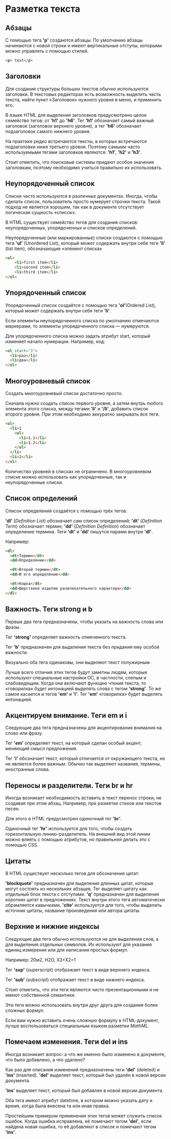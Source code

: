 # Разметка текста

## Aбзацы

С помощью тега __'p'__ создаются абзацы. По умолчанию абзацы начинаются с новой строки и имеют вертикальные отступы, которыми можно управлять с помощью стилей.

```html
<p> text</p>
```

## Заголовки

Для создания структуры больших текстов обычно используются заголовки. В текстовых редакторах есть возможность выделить часть текста, найти пункт «Заголовок» нужного уровня в меню, и применить его.

В языке HTML для выделения заголовков предусмотрено целое семейство тегов: от __'h1'__ до __'h6'__. Тег __'h1'__ обозначает самый важный заголовок (заголовок верхнего уровня), а тег __'h6'__ обозначает подзаголовок самого нижнего уровня.

На практике редко встречаются тексты, в которых встречаются подзаголовки ниже третьего уровня. Поэтому самыми часто используемыми тегами заголовков являются: __'h1'__, __'h2'__ и __'h3'__.

Стоит отметить, что поисковые системы придают особое значение заголовкам, поэтому необходимо учиться правильно их использовать.

## Неупорядоченный список

Списки часто используются в различных документах. Иногда, чтобы сделать список, пользователь просто нумерует строчки текста. Такой подход не является хорошим, так как в документе отсутствует логическая сущность «список».

В HTML существует семейство тегов для создания списков: неупорядоченных, упорядоченных и списков определений.

Неупорядоченные (или маркированные) списки создаются с помощью тега __'ul'__ (Unordered List), который может содержать внутри себя теги __'li'__ (list item), обозначающие «элемент списка»

```html
<ul>
    <li>first item</li>
    <li>second item</li>
    <li>third item</li>
</ul>
```

## Упорядоченный список

Упорядоченный список создаётся с помощью тега __'ol'__(Ordered List), который может содержать внутри себя теги __'li'__.

Если элементы неупорядоченного списка по умолчанию отмечаются маркерами, то элементы упорядоченного списка — нумеруются.

Для упорядоченного списка можно задать атрибут start, который изменяет начало нумерации. Например, код:

```html
<ol start="3">
  <li>раз</li>
  <li>два</li>
</ol>
```

## Многоуровневый список

Создать многоуровневый список достаточно просто.

Сначала нужно создать список первого уровня, а затем внутрь любого элемента этого списка, между тегами __'li'__ и __'/li'__, добавить список второго уровня. При этом необходимо аккуратно закрывать все теги.

```html
<ul>
  <li>1
    <ul>
      <li>1.1</li>
      <li>1.2</li>
    </ul>
  </li>
  <li>2</li>
</ul>
```

Количество уровней в списках не ограничено. В многоуровневом списке можно использовать как упорядоченные, так и неупорядоченные списки.

## Список определений

Список определений создаётся с помощью трёх тегов:

__'dl'__ (*Definition List*) обозначает сам список определений;
__'dt'__ (*Definition Term*) обозначает термин;
__'dd'__ (*Definition Definition*) обозначает определение термина.
Теги __'dt'__ и __'dd'__ пишутся парами внутри __'dl'__.

Например:

```html
<dl>
  <dt>Термин</dt>
  <dd>Определение</dd>

  <dt>Второй термин</dt>
  <dd>И его определение</dd>

  <dt>Кошка</dt>
  <dd>Шерстяное изделие развлекательного характера</dd>
</dl>
```

## Важность. Теги strong и b

Первые два тега предназначены, чтобы указать на важность слова или фразы.

Тег __'strong'__ определяет важность отмеченного текста.

Тег __'b'__ предназначен для выделения текста без придания ему особой важности.

Визуально оба тега одинаковы, они выделяют текст полужирным.

Лучше всего отличия этих тегов будут заметны людям, которые используют специальные настройки ОС, в частности, слепым и слабовидящим. Когда они включают функцию чтения текста, то «говорилка» будет интонацией выделять слова с тегом __'strong'__. То же самое касается и тегов __'em'__ и __'i'__. Тег __'em'__ «говорилка» будет выделять интонацией.

## Акцентируем внимание. Теги em и i

Следующие два тега предназначены для акцентирования внимания на слово или фразу.

Тег __'em'__ определяет текст, на который сделан особый акцент, меняющий смысл предложения.

Тег __'i'__ обозначает текст, который отличается от окружающего текста, но не является более важным. Обычно так выделяют названия, термины, иностранные слова.

## Переносы и разделители. Теги br и hr

Иногда возникает необходимость вставить в текст перенос строки, не создавая при этом абзац. Например, при разметке стихов или текстов песен.

Для этого в HTML предусмотрен одиночный тег __'br'__.

Одиночный тег __'hr'__ используется для того, чтобы создать горизонтальную линию-разделитель. На внешний вид этой линии можно влиять с помощью атрибутов, но правильней делать это с помощью CSS.

## Цитаты

В HTML существует несколько тегов для обозначения цитат:

__'blockquote'__ предназначен для выделения длинных цитат, которые могут состоять из нескольких абзацев. Тег выделяет цитату как отдельный блок текста с отступами.
__'q'__ предназначен для выделения коротких цитат в предложениях. Текст внутри этого тега автоматически обрамляется кавычками.
__'cite'__ используется для того, чтобы выделить источник цитаты, название произведения или автора цитаты.

## Верхние и нижние индексы

Следующие два тега обычно используются не для выделения слов, а для выделения отдельных символов. Их используют для указания единиц измерения или для написания простых формул.

Например: 20м2, H2O, X3+X2=1

Тег __'sup'__ (superscript) отображает текст в виде верхнего индекса.

Тег __'sub'__ (subscript) отображает текст в виде нижнего индекса.

Стоит отметить, что эти теги являются чисто презентационными и не имеют собственной семантики.

Эти теги можно использовать внутри друг друга для создания более сложных формул.

Если вам нужно вставить очень сложную формулу в HTML-документ, лучше воспользоваться специальным языком разметки *MathML*.

## Помечаем изменения. Теги del и ins

Иногда возникает вопрос: а что же именно было изменено в документе, что было добавлено, а что удалено?

Как раз для описания изменений предназначены теги __'del'__ (deleted) и __'ins'__ (inserted).
__'del'__ выделяет текст, который был удалён в новой версии документа.

__'ins'__ выделяет текст, который был добавлен в новой версии документа.

Оба тега имеют атрибут datetime, в котором можно указать дату и время, когда была внесена та или иная правка.

Простейшим примером применения этих тегов может служить список ошибок. Когда ошибка исправлена, её помечают тегом __'del'__, если найдена новая ошибка, то её добавляют в список и помечают тегом __'ins'__.


